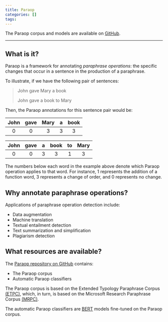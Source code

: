 ```yaml
---
title: Paraop
categories: []
tags: 
---
```

The Paraop corpus and models are available on [GitHub](https://github.com/lucasadelino/paraop).

---

## What is it?

Paraop is a framework for annotating _paraphrase operations_: the specific changes that occur in a sentence in the production of a paraphrase. 

To illustrate, if we have the following pair of sentences:
	
> John gave Mary a book
> 
> John gave a book to Mary

Then, the Paraop annotations for this sentence pair would be:

| John | gave | Mary   | a     | book   |
| :--: | :--: | :----: | :---: | :----: |
|  0   |  0   | 3      | 3     | 3      |

| John | gave | a     | book   | to    | Mary   |
| :--: | :--: | :---: | :----: | :---: | :----: |
|  0   |  0   | 3     | 3      | 1     | 3      |

The numbers below each word in the example above denote which Paraop operation applies to that word. For instance, 1 represents the addition of a function word, 3 represents a change of order, and 0 represents no change.

## Why annotate paraphrase operations?
Applications of paraphrase operation detection include:

- Data augmentation
- Machine translation
- Textual entailment detection
- Text summarization and simplification
- Plagiarism detection

## What resources are available?
The [Paraop repository on GitHub](https://github.com/lucasadelino/paraop) contains:
- The Paraop corpus
- Automatic Paraop classifiers

The Paraop corpus is based on the Extended Typology Paraphrase Corpus [(ETPC)](https://github.com/venelink/ETPC), which, in turn, is based on the Microsoft Research Paraphrase Corpus [(MRPC)](https://www.microsoft.com/en-us/download/details.aspx?id=52398).

The automatic Paraop classifiers are [BERT](https://arxiv.org/abs/1810.04805) models fine-tuned on the Paraop corpus.